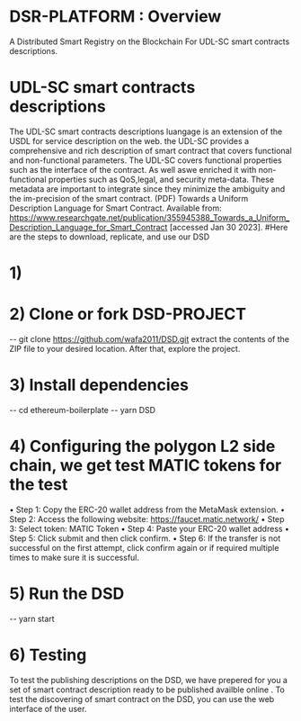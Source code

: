 # DSR-PLATFORM : Overview
A Distributed Smart Registry on the Blockchain For UDL-SC smart contracts descriptions. 
# UDL-SC smart contracts descriptions
 The UDL-SC smart contracts descriptions luangage is an extension of the USDL for service description on the web. the UDL-SC provides a comprehensive and rich description of smart contract that covers functional and non-functional parameters. The UDL-SC covers functional properties such as the interface of the contract. As well aswe enriched it with non-functional properties such as QoS,legal, and security meta-data. These metadata are important to integrate since they minimize the ambiguity and the im-precision of the smart contract.
(PDF) Towards a Uniform Description Language for Smart Contract. Available from: https://www.researchgate.net/publication/355945388_Towards_a_Uniform_Description_Language_for_Smart_Contract [accessed Jan 30 2023].
#Here are the steps to download, replicate, and use our DSD
# 1) 
# 2) Clone or fork DSD-PROJECT
 --   git clone https://github.com/wafa2011/DSD.git
extract the contents of the ZIP file to your desired location. After that, explore the project.
# 3) Install dependencies
-- cd ethereum-boilerplate
-- yarn DSD
# 4) Configuring the  polygon L2 side chain, we get test MATIC tokens for the test
• Step 1: Copy the ERC-20 wallet address from the MetaMask extension.
• Step 2: Access the following website: https://faucet.matic.network/
• Step 3: Select token: MATIC Token
• Step 4: Paste your ERC-20 wallet address
• Step 5: Click submit and then click confirm.
• Step 6: If the transfer is not successful on the first attempt, click confirm
again or if required multiple times to make sure it is successful.
# 5) Run the DSD 
-- yarn start
# 6) Testing
To test the publishing descriptions on the DSD, we have prepered for you a set of smart contract description ready to be published availble online .
To test the discovering of smart contract on the DSD, you can use the web interface of the user. 
